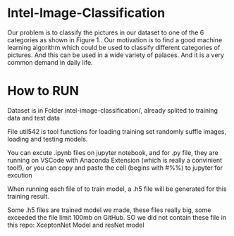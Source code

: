 # Intel-Image-Classification
Our problem is to classify the pictures in our dataset to one of the 6 categories as shown in Figure 1.. Our motivation is to find a good machine learning algorithm which could be used to classify different categories of pictures. And this can be used in a wide variety of palaces. And it is a very common demand in daily life.

# How to RUN
Dataset is in Folder intel-image-classification/,  already splited to training data and test data

File util542 is tool functions for loading training set randomly suffle images, loading and testing models.

You can excute .ipynb files on jupyter notebook,
and for .py file, they are running on VSCode with Anaconda Extension (which is really a convinient tool!),
or you can copy and paste the cell (begins with #%%) to jupyter for excution

When running each file of to train model, a .h5 file will be generated for this training result.

Some .h5 files are trained model we made, these files really big, some exceeded the file limit 100mb on GitHub.
SO we did not contain these file in this repo: XceptonNet Model and resNet model
